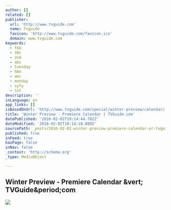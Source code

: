 ```yaml
---
author: []
related: []
publisher:
  url: 'http://www.tvguide.com'
  name: Tvguide
  favicon: 'http://www.tvguide.com/favicon.ico'
  domain: www.tvguide.com
keywords:
  - feb
  - 30c
  - 2nd
  - abc
  - tuesday
  - hbo
  - amc
  - monday
  - syfy
  - tnt
description: ''
inLanguage: en
app_links: []
isBasedOnUrl: 'http://www.tvguide.com/special/winter-preview/calendar/'
title: 'Winter Preview - Premiere Calendar | TVGuide.com'
datePublished: '2016-02-02T19:14:44.702Z'
dateModified: '2016-02-02T19:14:18.889Z'
sourcePath: _posts/2016-02-02-winter-preview-premiere-calendar-or-tvguidecom.md
published: true
inFeed: true
hasPage: false
inNav: false
_context: 'http://schema.org'
_type: MediaObject

---
```

<article style=""><h1>Winter Preview - Premiere Calendar &amp;vert; TVGuide&amp;period;com</h1><img src="http://cimg.tvgcdn.net/i/r/2016/01/29/a4dbd248-2bad-4c70-8bca-e3eae813c4fb/resize/200x112/dbd181d2137cba7bda4d69a83c6234ae/screen-shot-2016-01-28-at-3-06-53-pm.png" /></article>